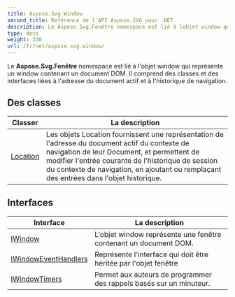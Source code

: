 ```yaml
---
title: Aspose.Svg.Window
second_title: Référence de l'API Aspose.SVG pour .NET
description: Le Aspose.Svg.Fenêtre namespace est lié à lobjet window qui représente un window contenant un document DOM. Il comprend des classes et des interfaces liées à ladresse du document actif et à lhistorique de navigation.
type: docs
weight: 330
url: /fr/net/aspose.svg.window/
---
```

Le **Aspose.Svg.Fenêtre** namespace est lié à l'objet window qui représente un window contenant un document DOM. Il comprend des classes et des interfaces liées à l'adresse du document actif et à l'historique de navigation.

## Des classes

| Classer | La description |
| --- | --- |
| [Location](./location/) | Les objets Location fournissent une représentation de l'adresse du document actif du contexte de navigation de leur Document, et permettent de modifier l'entrée courante de l'historique de session du contexte de navigation, en ajoutant ou remplaçant des entrées dans l'objet historique. |
## Interfaces

| Interface | La description |
| --- | --- |
| [IWindow](./iwindow/) | L'objet window représente une fenêtre contenant un document DOM. |
| [IWindowEventHandlers](./iwindoweventhandlers/) | Représente l'interface qui doit être héritée par l'objet fenêtre |
| [IWindowTimers](./iwindowtimers/) | Permet aux auteurs de programmer des rappels basés sur un minuteur. |



